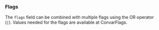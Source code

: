 ### Flags

The `flags` field can be combined with multiple flags using the OR operator (`|`).
Values needed for the flags are available at ConvarFlags.